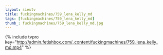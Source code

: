 ```yaml
--- 
layout: sieutv
title: fuckingmachines/759_lena_kelly_md
tags: [fuckingmachines/759_lena_kelly_md]
thumb_: fuckingmachines/759_lena_kelly_md.jpg
---
```

{% include tvpro key="http://admin.fetishbox.com/_content/fuckingmachines/759_lena_kelly_md.mp4" %} 
